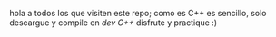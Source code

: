 hola a todos los que visiten este repo; 
como es C++ es sencillo, solo descargue y compile en *dev C++*
disfrute y practique :)
